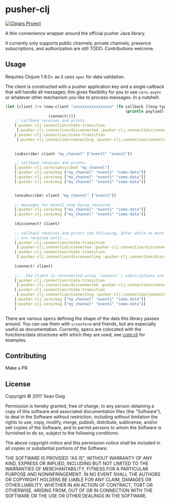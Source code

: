 # pusher-clj

[![Clojars Project](https://img.shields.io/clojars/v/com.lorddoig/pusher-clj.svg)](https://clojars.org/com.lorddoig/pusher-clj)

A thin convenience wrapper around the official pusher Java library.

It currently only supports public channels; private channels, presence subscriptions,
and authorization are still TODO.  Contributions welcome.

## Usage

Requires Clojure 1.9.0+ as it uses `spec` for data validation.

The client is constructed with a pusher application key and a single callback
that will handle all messages; this gives flexibility for you to use `core.async`
or whatever other mechanism you like to process messages.  In a nutshell:

```clojure
(let [client (-> (new-client "xxxxxxxxxxxxxxxxx" (fn callback [[msg-type data :as payload]]
                                                     (println payload)))
                   (connect!))]
    ;; callback receives and prints:
    [:pusher-clj.connection/state-transition
     [:pusher-clj.connection/disconnected :pusher-clj.connection/connecting]]
    [:pusher-clj.connection/state-transition
     [:pusher-clj.connection/connecting :pusher-clj.connection/connected]]
    
    
    (subscribe! client "my_channel" ["event1" "event2"])

    ;; callback receives and prints:
    [:pusher-clj.core/subscribed "my_channel"]
    [:pusher-clj.core/msg ["my_channel" "event2" "some-data"]]
    [:pusher-clj.core/msg ["my_channel" "event1" "some-data"]]
    [:pusher-clj.core/msg ["my_channel" "event2" "some-data"]]


    (unsubscribe! client "my_channel" ["event2"])
    
    ;; messages for event2 stop being received:
    [:pusher-clj.core/msg ["my_channel" "event1" "some-data"]]
    [:pusher-clj.core/msg ["my_channel" "event1" "some-data"]]
    
    (disconnect! client)
    
    ;; callback receives and prints the following, after which no more messages
    ;; are received until...
    [:pusher-clj.connection/state-transition
     [:pusher-clj.connection/connected :pusher-clj.connection/disconnecting]]
    [:pusher-clj.connection/state-transition
     [:pusher-clj.connection/disconnecting :pusher-clj.connection/disconnected]]
    
    (connect! client)
    
    ;;...the client is reconnected using `connect!`; subscriptions are preserved:
    [:pusher-clj.connection/state-transition
     [:pusher-clj.connection/disconnected :pusher-clj.connection/connecting]]
    [:pusher-clj.connection/state-transition
     [:pusher-clj.connection/connecting :pusher-clj.connection/connected]]
    [:pusher-clj.core/msg ["my_channel" "event1" "some-data"]]
    [:pusher-clj.core/msg ["my_channel" "event1" "some-data"]]
    )
```

There are various specs defining the shape of the data this library passes around.
You can use them with `s/conform` and friends, but are especially useful as documentation.
Currently, specs are colocated with the functions/data structures with which they
are used, see [core.clj](src/com/lorddoig/pusher_clj/core.clj) for examples.

## Contributing

Make a PR.

## License

Copyright © 2017 Sean Doig

Permission is hereby granted, free of charge, to any person obtaining a copy of this software and associated documentation files (the "Software"), to deal in the Software without restriction, including without limitation the rights to use, copy, modify, merge, publish, distribute, sublicense, and/or sell copies of the Software, and to permit persons to whom the Software is furnished to do so, subject to the following conditions:

The above copyright notice and this permission notice shall be included in all copies or substantial portions of the Software.

THE SOFTWARE IS PROVIDED "AS IS", WITHOUT WARRANTY OF ANY KIND, EXPRESS OR IMPLIED, INCLUDING BUT NOT LIMITED TO THE WARRANTIES OF MERCHANTABILITY, FITNESS FOR A PARTICULAR PURPOSE AND NONINFRINGEMENT. IN NO EVENT SHALL THE AUTHORS OR COPYRIGHT HOLDERS BE LIABLE FOR ANY CLAIM, DAMAGES OR OTHER LIABILITY, WHETHER IN AN ACTION OF CONTRACT, TORT OR OTHERWISE, ARISING FROM, OUT OF OR IN CONNECTION WITH THE SOFTWARE OR THE USE OR OTHER DEALINGS IN THE SOFTWARE.


